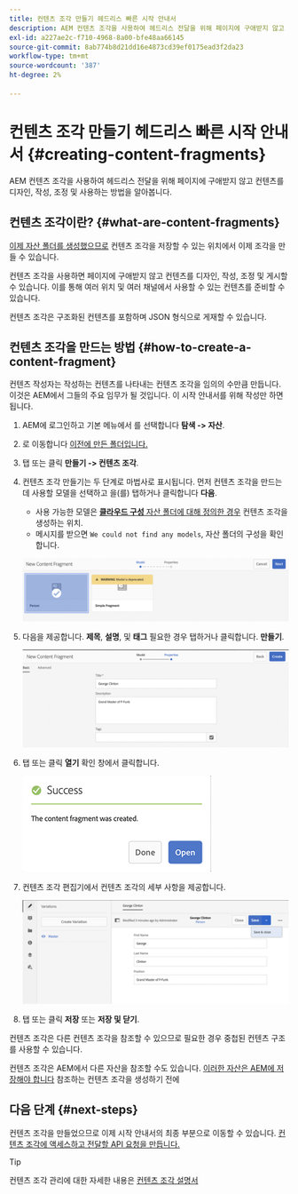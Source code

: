 ```yaml
---
title: 컨텐츠 조각 만들기 헤드리스 빠른 시작 안내서
description: AEM 컨텐츠 조각을 사용하여 헤드리스 전달을 위해 페이지에 구애받지 않고 컨텐츠를 디자인, 작성, 조정 및 사용하는 방법을 알아봅니다.
exl-id: a227ae2c-f710-4968-8a00-bfe48aa66145
source-git-commit: 8ab774b8d21dd16e4873cd39ef0175ead3f2da23
workflow-type: tm+mt
source-wordcount: '387'
ht-degree: 2%

---
```


# 컨텐츠 조각 만들기 헤드리스 빠른 시작 안내서 {#creating-content-fragments}

AEM 컨텐츠 조각을 사용하여 헤드리스 전달을 위해 페이지에 구애받지 않고 컨텐츠를 디자인, 작성, 조정 및 사용하는 방법을 알아봅니다.

## 컨텐츠 조각이란? {#what-are-content-fragments}

[이제 자산 폴더를 생성했으므로](create-assets-folder.md) 컨텐츠 조각을 저장할 수 있는 위치에서 이제 조각을 만들 수 있습니다.

컨텐츠 조각을 사용하면 페이지에 구애받지 않고 컨텐츠를 디자인, 작성, 조정 및 게시할 수 있습니다. 이를 통해 여러 위치 및 여러 채널에서 사용할 수 있는 컨텐츠를 준비할 수 있습니다.

컨텐츠 조각은 구조화된 컨텐츠를 포함하며 JSON 형식으로 게재할 수 있습니다.

## 컨텐츠 조각을 만드는 방법 {#how-to-create-a-content-fragment}

컨텐츠 작성자는 작성하는 컨텐츠를 나타내는 컨텐츠 조각을 임의의 수만큼 만듭니다. 이것은 AEM에서 그들의 주요 임무가 될 것입니다. 이 시작 안내서를 위해 작성만 하면 됩니다.

1. AEM에 로그인하고 기본 메뉴에서 를 선택합니다 **탐색 -> 자산**.
1. 로 이동합니다 [이전에 만든 폴더입니다.](create-assets-folder.md)
1. 탭 또는 클릭 **만들기 -> 컨텐츠 조각**.
1. 컨텐츠 조각 만들기는 두 단계로 마법사로 표시됩니다. 먼저 컨텐츠 조각을 만드는 데 사용할 모델을 선택하고 을(를) 탭하거나 클릭합니다 **다음**.
   * 사용 가능한 모델은 [**클라우드 구성** 자산 폴더에 대해 정의한 경우](create-assets-folder.md) 컨텐츠 조각을 생성하는 위치.
   * 메시지를 받으면 `We could not find any models`, 자산 폴더의 구성을 확인합니다.

   ![컨텐츠 조각 모델 선택](../assets/content-fragment-model-select.png)
1. 다음을 제공합니다. **제목**, **설명**, 및 **태그** 필요한 경우 탭하거나 클릭합니다. **만들기**.

   ![컨텐츠 조각 만들기](../assets/content-fragment-create.png)
1. 탭 또는 클릭 **열기** 확인 창에서 클릭합니다.

   ![컨텐츠 조각이 작성됨 확인](../assets/content-fragment-confirmation.png)
1. 컨텐츠 조각 편집기에서 컨텐츠 조각의 세부 사항을 제공합니다.

   ![컨텐츠 조각 편집기](../assets/content-fragment-edit.png)
1. 탭 또는 클릭 **저장** 또는  **저장 및 닫기**.

컨텐츠 조각은 다른 컨텐츠 조각을 참조할 수 있으므로 필요한 경우 중첩된 컨텐츠 구조를 사용할 수 있습니다.

컨텐츠 조각은 AEM에서 다른 자산을 참조할 수도 있습니다. [이러한 자산은 AEM에 저장해야 합니다](/help/assets/manage-assets.md) 참조하는 컨텐츠 조각을 생성하기 전에

## 다음 단계 {#next-steps}

컨텐츠 조각을 만들었으므로 이제 시작 안내서의 최종 부분으로 이동할 수 있습니다. [컨텐츠 조각에 액세스하고 전달할 API 요청을 만듭니다.](create-api-request.md)

>[!TIP]
>
>컨텐츠 조각 관리에 대한 자세한 내용은 [컨텐츠 조각 설명서](/help/assets/content-fragments/content-fragments.md)
